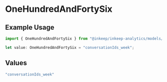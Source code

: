 # OneHundredAndFortySix

## Example Usage

```typescript
import { OneHundredAndFortySix } from "@inkeep/inkeep-analytics/models/operations";

let value: OneHundredAndFortySix = "conversationIds_week";
```

## Values

```typescript
"conversationIds_week"
```